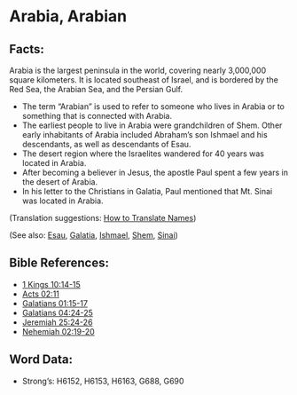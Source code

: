 # Arabia, Arabian

## Facts:

Arabia is the largest peninsula in the world, covering nearly 3,000,000 square kilometers. It is located southeast of Israel, and is bordered by the Red Sea, the Arabian Sea, and the Persian Gulf.

* The term “Arabian” is used to refer to someone who lives in Arabia or to something that is connected with Arabia.
* The earliest people to live in Arabia were grandchildren of Shem. Other early inhabitants of Arabia included Abraham’s son Ishmael and his descendants, as well as descendants of Esau.
* The desert region where the Israelites wandered for 40 years was located in Arabia.
* After becoming a believer in Jesus, the apostle Paul spent a few years in the desert of Arabia.
* In his letter to the Christians in Galatia, Paul mentioned that Mt. Sinai was located in Arabia.

(Translation suggestions: [How to Translate Names](rc://en/ta/man/translate/translate-names))

(See also: [Esau](../names/esau.md), [Galatia](../names/galatia.md), [Ishmael](../names/ishmael.md), [Shem](../names/shem.md), [Sinai](../names/sinai.md))

## Bible References:

* [1 Kings 10:14-15](rc://en/tn/help/1ki/10/14)
* [Acts 02:11](rc://en/tn/help/act/02/11)
* [Galatians 01:15-17](rc://en/tn/help/gal/01/15)
* [Galatians 04:24-25](rc://en/tn/help/gal/04/24)
* [Jeremiah 25:24-26](rc://en/tn/help/jer/25/24)
* [Nehemiah 02:19-20](rc://en/tn/help/neh/02/19)

## Word Data:

* Strong’s: H6152, H6153, H6163, G688, G690
